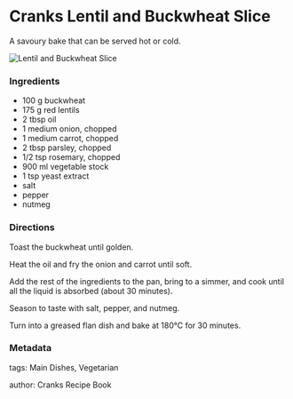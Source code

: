 # Cranks Lentil and Buckwheat Slice

A savoury bake that can be served hot or cold.

![Lentil and Buckwheat Slice](lentilbuckwheatslice.jpg)

### Ingredients

 * 100 g buckwheat
 * 175 g red lentils
 * 2 tbsp oil
 * 1 medium onion, chopped
 * 1 medium carrot, chopped
 * 2 tbsp parsley, chopped
 * 1/2 tsp rosemary, chopped
 * 900 ml vegetable stock
 * 1 tsp yeast extract
 * salt
 * pepper
 * nutmeg

### Directions

Toast the buckwheat until golden.

Heat the oil and fry the onion and carrot until soft.

Add the rest of the ingredients to the pan, bring to a simmer, and cook until all the liquid is absorbed (about 30 minutes).

Season to taste with salt, pepper, and nutmeg.

Turn into a greased flan dish and bake at 180℃ for 30 minutes.

### Metadata

tags: Main Dishes, Vegetarian

author: Cranks Recipe Book


